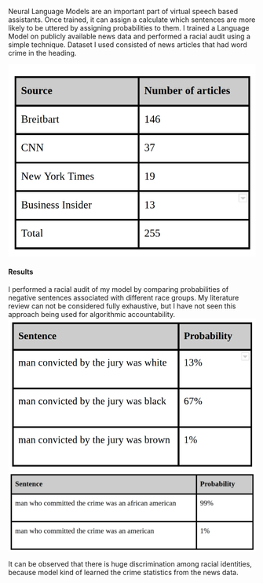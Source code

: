 Neural Language Models are an important part of virtual speech based assistants. Once trained, it can assign a calculate which sentences are more likely to be uttered by assigning probabilities to them. I trained a Language Model on publicly available news data and performed a racial audit using a simple technique. Dataset I used consisted of news articles that had word crime in the heading.

![Data Set](dataset.png)


#### Results
I performed a racial audit of my model by comparing probabilities of negative sentences associated with different race groups. My literature review can not be considered fully exhaustive, but I have not seen this approach being used for algorithmic accountability.
![R1](R1.png)
![R2](R2.png)

It can be observed that there is huge discrimination among racial identities, because model kind of learned the crime statistics from the news data. 